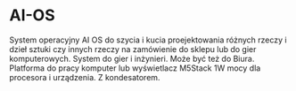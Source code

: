 # AI-OS
System operacyjny AI OS do szycia i kucia proejektowania różnych rzeczy i dzieł sztuki czy innych rzeczy na zamówienie do sklepu lub do gier komputerowych. System do gier i inżynieri. Może być też do Biura. 
Platforma do pracy komputer lub wyświetlacz M5Stack 1W mocy dla procesora i urządzenia. Z kondesatorem. 
